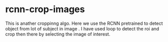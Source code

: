 # rcnn-crop-images

This is anather croppinng algo. Here we use the RCNN pretrained to detect object from lot of subject in image . I have used loop to detect the roi and crop then there by selecting the image of interest.

